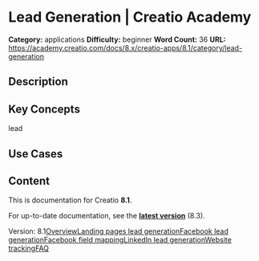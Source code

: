 # Lead Generation | Creatio Academy

**Category:** applications **Difficulty:** beginner **Word Count:** 36 **URL:**
https://academy.creatio.com/docs/8.x/creatio-apps/8.1/category/lead-generation

## Description

## Key Concepts

lead

## Use Cases

## Content

This is documentation for Creatio **8.1**.

For up-to-date documentation, see the
**[latest version](/docs/8.x/creatio-apps/category/lead-generation)** (8.3).

Version:
8.1[Overview](/docs/8.x/creatio-apps/8.1/products/marketing-tools/lead-generation/lead-generation-overview)[Landing pages lead generation](/docs/8.x/creatio-apps/8.1/products/marketing-tools/lead-generation/landing-pages)[Facebook lead generation](/docs/8.x/creatio-apps/8.1/products/marketing-tools/lead-generation/set-up-lead-registration-from-socials)[Facebook field mapping](/docs/8.x/creatio-apps/8.1/products/marketing-tools/lead-generation/facebook-field-mapping)[LinkedIn lead generation](/docs/8.x/creatio-apps/8.1/products/marketing-tools/lead-generation/set-up-automatic-lead-registration-from-linkedin)[Website tracking](/docs/8.x/creatio-apps/8.1/category/website-tracking)[FAQ](/docs/8.x/creatio-apps/8.1/products/marketing-tools/lead-generation/lead-generation-faq)
